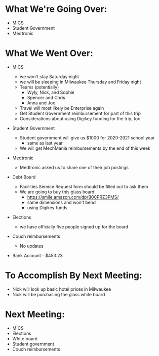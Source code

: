 # What We're Going Over:- MICS- Student Government- Medtronic# What We Went Over:  - MICS	- we won't stay Saturday night	- we will be sleeping in Milwaukee Thursday and Friday night	- Teams (potentially)		- Wyly, Nick, and Sophie		- Spencer and Chris		- Anna and Joe	- Travel will most likely be Enterprise again	- Get Student Government reimbursement for part of this trip	- Considerations about using Digikey funding for the trip, too- Student Government	- Student government will give us $1000 for 2020-2021 school year		- same as last year	- We will get MechMania reimbursements by the end of this week- Medtronic	- Medtronic asked us to share one of their job postings- Debt Board	- Facilities Service Request form should be filled out to ask them	- We are going to buy this glass board 		- https://smile.amazon.com/dp/B00PRZ3PMS/		- same dimensions and won't bend		- using Digikey funds- Elections	- we have officially five people signed up for the board- Couch reimbursements	- No updates- Bank Account - $453.23# To Accomplish By Next Meeting:  - Nick will look up basic hotel prices in Milwaukee- Nick will be purchasing the glass white board# Next Meeting:- MICS- Elections- White board- Student government- Couch reimbursements